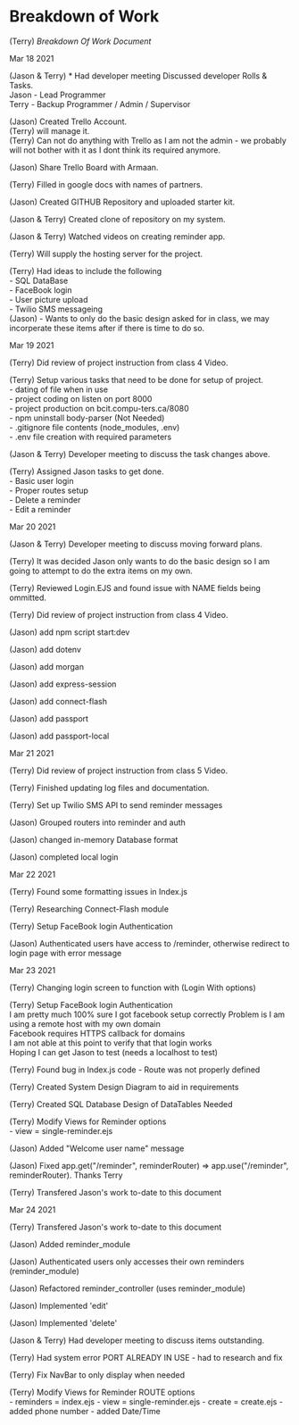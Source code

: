 # Breakdown of Work

(Terry) _Breakdown Of Work Document_ 


Mar 18 2021

(Jason & Terry) * Had developer meeting Discussed developer Rolls & Tasks.  
                Jason - Lead Programmer  
                Terry - Backup Programmer / Admin / Supervisor  

(Jason) Created Trello Account.    
(Terry) will manage it.  
(Terry) Can not do anything with Trello as I am not the admin - we probably will not bother with it as I dont think its required anymore.

(Jason) Share Trello Board with Armaan. 

(Terry) Filled in google docs with names of partners.

(Jason) Created GITHUB Repository and uploaded starter kit.

(Jason & Terry) Created clone of repository on my system.

(Jason & Terry) Watched videos on creating reminder app.

(Terry) Will supply the hosting server for the project.

(Terry) Had ideas to include the following  
        - SQL DataBase  
        - FaceBook login  
        - User picture upload  
        - Twilio SMS messageing  
(Jason) - Wants to only do the basic design asked for in class, we may incorperate these items after if there is time to do so.



Mar 19 2021

(Terry) Did review of project instruction from class 4 Video.  
 
(Terry) Setup various tasks that need to be done for setup of project.    
        - dating of file when in use  
        - project coding on listen on port 8000  
        - project production on bcit.compu-ters.ca/8080  
        - npm uninstall body-parser (Not Needed)  
        - .gitignore file contents (node_modules, .env)  
        - .env file creation with required parameters  
        
(Jason & Terry) Developer meeting to discuss the task changes above.

(Terry) Assigned Jason tasks to get done.  
        - Basic user login  
        - Proper routes setup  
        - Delete a reminder  
        - Edit a reminder  



Mar 20 2021

(Jason & Terry) Developer meeting to discuss moving forward plans.

(Terry) It was decided Jason only wants to do the basic design so I am going to attempt to do the extra items on my own.

(Terry) Reviewed Login.EJS and found issue with NAME fields being ommitted.

(Terry) Did review of project instruction from class 4 Video.

(Jason) add npm script start:dev

(Jason) add dotenv

(Jason) add morgan

(Jason) add express-session

(Jason) add connect-flash

(Jason) add passport

(Jason) add passport-local



Mar 21 2021

(Terry) Did review of project instruction from class 5 Video.

(Terry) Finished updating log files and documentation.

(Terry) Set up Twilio SMS API to send reminder messages

(Jason) Grouped routers into reminder and auth

(Jason) changed in-memory Database format

(Jason) completed local login



Mar 22 2021

(Terry) Found some formatting issues in Index.js

(Terry) Researching Connect-Flash module

(Terry) Setup FaceBook login Authentication

(Jason) Authenticated users have access to /reminder, otherwise redirect to login page with error message



Mar 23 2021

(Terry) Changing login screen to function with (Login With options)

(Terry) Setup FaceBook login Authentication  
        I am pretty much 100% sure I got facebook setup correctly 
        Problem is I am using a remote host with my own domain  
        Facebook requires HTTPS callback for domains  
        I am not able at this point to verify that that login works  
        Hoping I can get Jason to test (needs a localhost to test)  

(Terry) Found bug in Index.js code - Route was not properly defined

(Terry) Created System Design Diagram to aid in requirements

(Terry) Created SQL Database Design of DataTables Needed

(Terry) Modify Views for Reminder options  
        - view = single-reminder.ejs

(Jason) Added "Welcome user name" message

(Jason) Fixed app.get("/reminder", reminderRouter) => app.use("/reminder", reminderRouter). Thanks Terry

(Terry) Transfered Jason's work to-date to this document



Mar 24 2021

(Terry) Transfered Jason's work to-date to this document

(Jason) Added reminder_module

(Jason) Authenticated users only accesses their own reminders (reminder_module)  

(Jason) Refactored reminder_controller (uses reminder_module)

(Jason) Implemented 'edit'

(Jason) Implemented 'delete'

(Jason & Terry) Had developer meeting to discuss items outstanding.

(Terry) Had system error PORT ALREADY IN USE - had to research and fix

(Terry) Fix NavBar to only display when needed

(Terry) Modify Views for Reminder ROUTE options  
        - reminders = index.ejs
        - view = single-reminder.ejs
        - create = create.ejs
                - added phone number
                - added Date/Time
                



